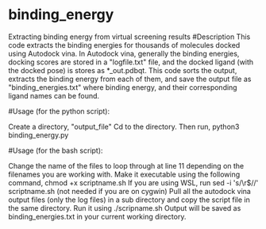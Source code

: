 # binding_energy
Extracting binding energy from virtual screening results
#Description
This code extracts the binding energies for thousands of molecules docked using Autodock vina. In Autodock vina, generally the binding energies, docking scores are stored in a "logfile.txt" file, and the docked ligand (with the docked pose) is stores as *_out.pdbqt. This code sorts the output, extracts the binding energy from each of them, and save the output file as "binding_energies.txt" where binding energy, and their corresponding ligand names can be found.
   

#Usage (for the python script):

Create a directory, "output_file"
Cd to the directory.
Then run,
python3 binding_energy.py


#Usage (for the bash script):

Change the name of the files to loop through at line 11 depending on the filenames you are working with.
Make it executable using the following command, chmod +x scriptname.sh
If you are using WSL, run sed -i 's/\r$//' scriptname.sh (not needed if you are on cygwin)
Pull all the autodock vina output files (only the log files) in a sub directory and copy the script file in the same directory.
Run it using ./scripname.sh
Output will be saved as binding_energies.txt in your current working directory.

